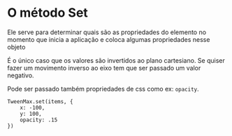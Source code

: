 # O método Set
Ele serve para determinar quais são as propriedades do elemento no momento que
inicia a aplicação e coloca algumas propriedades nesse objeto

É o único caso que os valores são invertidos ao plano cartesiano. Se quiser fazer um movimento inverso ao eixo tem que ser passado um valor negativo.

Pode ser passado também propriedades de css como ex: `opacity`.

```
TweenMax.set(items, {
    x: -100, 
    y: 100,
    opacity: .15 
})
```
